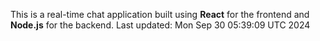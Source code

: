 This is a real-time chat application built using **React** for the frontend and **Node.js** for the backend.
Last updated: Mon Sep 30 05:39:09 UTC 2024
